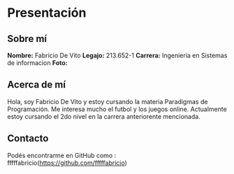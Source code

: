 # Presentación

## Sobre mí
**Nombre:**  Fabricio De Vito 
**Legajo:** 213.652-1
**Carrera:** Ingeniería en Sistemas de informacion
**Foto:**  


## Acerca de mí
Hola, soy Fabricio De Vito y estoy cursando la materia Paradigmas de Programación. Me interesa mucho el futbol y los juegos online. Actualmente estoy cursando el 2do nivel en la carrera anteriorente mencionada.

## Contacto
Podés encontrarme en GitHub como : fffffabricio(https://github.com/fffffabricio)  
